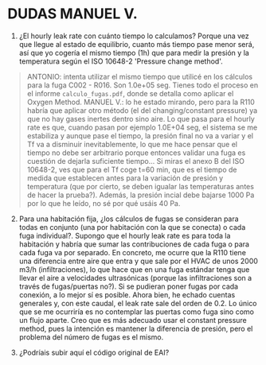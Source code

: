 
# DUDAS MANUEL V.

1. ¿El hourly leak rate con cuánto tiempo lo calculamos? Porque una vez que llegue al estado de equilibrio, cuanto más tiempo pase menor será, así que yo cogería el mismo tiempo (1h) que para medir la presión y la temperatura según el ISO 10648-2 'Pressure change method'.
      
> ANTONIO: intenta utilizar el mismo tiempo que utilicé en los cálculos para la fuga C002 - R016. Son 1.0e+05 seg. Tienes todo el proceso en el informe `calculo_fugas.pdf`, donde se detalla como aplicar el Oxygen Method.
> MANUEL V.: lo he estado mirando, pero para la R110 habría que aplicar otro método (el del changing/constant pressure) ya que no hay gases inertes dentro sino aire. Lo que pasa para el hourly rate es que, cuando pasan por ejemplo 1.0E+04 seg, el sistema se me estabiliza y aunque pase el tiempo, la presión final no va a variar y el Tf va a disminuir inevitablemente, lo que me hace pensar que el tiempo no debe ser arbitrario porque entonces validar una fuga es cuestión de dejarla suficiente tiempo... Si miras el anexo B del ISO 10648-2, ves que para el Tf coge t=60 min, que es el tiempo de medida que establecen antes para la variación de presión y temperatura (que por cierto, se deben igualar las temperaturas antes de hacer la prueba?). Además, la presión incial debe bajarse 1000 Pa por lo que he leído, no sé por qué usáis 40 Pa.

2. Para una habitación fija, ¿los cálculos de fugas se consideran para todas en conjunto (una por habitación con la que se conecta) o cada fuga individual?. Supongo que el hourly leak rate es para toda la habitación y habría que sumar las contribuciones de cada fuga o para cada fuga va por separado.
En concreto, me ocurre que la R110 tiene una diferencia entre aire que entra y que sale por el HVAC de unos 2000 m3/h (infiltraciones), lo que hace que en una fuga estándar tenga que llevar el aire a velocidades ultrasónicas (porque las infiltraciones son a través de fugas/puertas no?). Si se pudieran poner fugas por cada conexión, a lo mejor sí es posible. Ahora bien, he echado cuentas generales y, con este caudal, el leak rate sale del orden de 0.2. Lo único que se me ocurriría es no contemplar las puertas como fuga sino como un flujo aparte. Creo que es más adecuado usar el constant pressure method, pues la intención es mantener la diferencia de presión, pero el problema del número de fugas es el mismo.

3. ¿Podríais subir aquí el código original de EAI?
